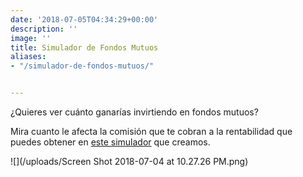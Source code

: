 ```yaml
---
date: '2018-07-05T04:34:29+00:00'
description: ''
image: ''
title: Simulador de Fondos Mutuos
aliases:
- "/simulador-de-fondos-mutuos/"


---
```

¿Quieres ver cuánto ganarías invirtiendo en fondos mutuos?

Mira cuanto le afecta la comisión que te cobran a la rentabilidad que puedes obtener en [este simulador](https://fintual.cl/simulador/?utm_source=edu.fintual.cl&utm_medium=referral&utm_campaign=consideration&utm_content=simula+ffmm-152) que creamos.

![](/uploads/Screen Shot 2018-07-04 at 10.27.26 PM.png)